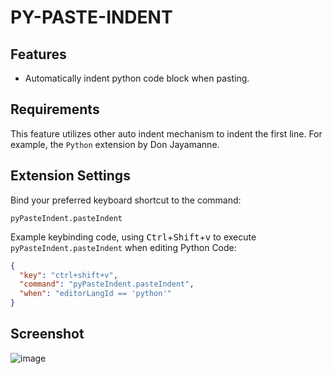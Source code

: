 # PY-PASTE-INDENT

## Features
 - Automatically indent python code block when pasting.


## Requirements
This feature utilizes other auto indent mechanism to indent the first line. For example, the `Python` extension by Don Jayamanne.


## Extension Settings
Bind your preferred keyboard shortcut to the command:

    pyPasteIndent.pasteIndent
    
Example keybinding code, using <kbd>Ctrl</kbd>+<kbd>Shift</kbd>+<kbd>v</kbd> to execute `pyPasteIndent.pasteIndent` when editing Python Code:

```json
{
  "key": "ctrl+shift+v",
  "command": "pyPasteIndent.pasteIndent",
  "when": "editorLangId == 'python'"
}
```


## Screenshot

  ![image](images/record.gif)
